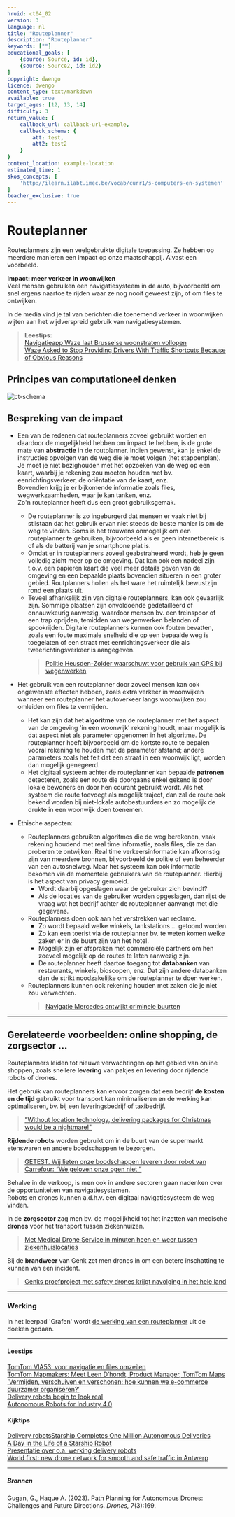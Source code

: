 ```yaml
---
hruid: ct04_02
version: 3
language: nl
title: "Routeplanner"
description: "Routeplanner"
keywords: [""]
educational_goals: [
    {source: Source, id: id}, 
    {source: Source2, id: id2}
]
copyright: dwengo
licence: dwengo
content_type: text/markdown
available: true
target_ages: [12, 13, 14]
difficulty: 3
return_value: {
    callback_url: callback-url-example,
    callback_schema: {
        att: test,
        att2: test2
    }
}
content_location: example-location
estimated_time: 1
skos_concepts: [
    'http://ilearn.ilabt.imec.be/vocab/curr1/s-computers-en-systemen'
]
teacher_exclusive: true
---
```

# Routeplanner

Routeplanners zijn een veelgebruikte digitale toepassing. Ze hebben op meerdere manieren een impact op onze maatschappij.
Alvast een voorbeeld.

**Impact: meer verkeer in woonwijken**<br>
Veel mensen gebruiken een navigatiesysteem in de auto, bijvoorbeeld om snel ergens naartoe te rijden waar ze nog nooit geweest zijn, of om files te ontwijken.

In de media vind je tal van berichten die toenemend verkeer in woonwijken wijten aan het wijdverspreid gebruik van navigatiesystemen.

> **Leestips:**<br>
> [Navigatieapp Waze laat Brusselse woonstraten vollopen](https://www.bruzz.be/analyse/navigatieapp-waze-laat-brusselse-woonstraten-vollopen-2019-09-18)<br>
> [Waze Asked to Stop Providing Drivers With Traffic Shortcuts Because of Obvious Reasons](https://www.autoevolution.com/news/waze-asked-to-stop-providing-drivers-with-traffic-shortcuts-because-of-obvious-reasons-215490.html)

## Principes van computationeel denken

![ct-schema](@learning-object/m_ct04_02/nl/3)
 
## Bespreking van de impact

-  Een van de redenen dat routeplanners zoveel gebruikt worden en daardoor de mogelijkheid hebben om impact te hebben, is de grote mate van **abstractie** in de routplanner. Indien gewenst, kan je enkel de instructies opvolgen van de weg die je moet volgen (het stappenplan). Je moet je niet bezighouden met het opzoeken van de weg op een kaart, waarbij je rekening zou moeten houden met bv. eenrichtingsverkeer, de oriëntatie van de kaart, enz. <br> Bovendien krijg je er bijkomende informatie zoals files, wegwerkzaamheden, waar je kan tanken, enz. <br> Zo'n routeplanner heeft dus een groot gebruiksgemak.
    - De routeplanner is zo ingeburgerd dat mensen er vaak niet bij stilstaan dat het gebruik ervan niet steeds de beste manier is om de weg te vinden. Soms is het trouwens onmogelijk om een routeplanner te gebruiken, bijvoorbeeld als er geen internetbereik is of als de batterij van je smartphone plat is.
    - Omdat er in routeplanners zoveel geabstraheerd wordt, heb je geen volledig zicht meer op de omgeving. Dat kan ook een nadeel zijn t.o.v. een papieren kaart die veel meer details geven van de omgeving en een bepaalde plaats bovendien situeren in een groter gebied. Routplanners hollen als het ware het ruimtelijk bewustzijn rond een plaats uit. 
    - Teveel afhankelijk zijn van digitale routeplanners, kan ook gevaarlijk zijn. Sommige plaatsen zijn onvoldoende gedetailleerd of onnauwkeurig aanwezig, waardoor mensen bv. een treinspoor of een trap oprijden, temidden van wegenwerken belanden of spookrijden. Digitale routeplanners kunnen ook fouten bevatten, zoals een foute maximale snelheid die op een bepaalde weg is toegelaten of een straat met eenrichtingsverkeer die als tweerichtingsverkeer is aangegeven.
      > [Politie Heusden-Zolder waarschuwt voor gebruik van GPS bij wegenwerken](https://www.vrt.be/vrtnws/nl/2021/09/23/politie-heusden-zolder-waarschuwt-voor-gebruik-van-gps-bij-wegen/)

-  Het gebruik van een routeplanner door zoveel mensen kan ook ongewenste effecten hebben, zoals extra verkeer in woonwijken wanneer een routeplanner het autoverkeer langs woonwijken zou omleiden om files te vermijden.
    - Het kan zijn dat het **algoritme** van de routeplanner met het aspect van de omgeving 'in een woonwijk' rekening houdt, maar mogelijk is dat aspect niet als parameter opgenomen in het algoritme. De routeplanner hoeft bijvoorbeeld om de kortste route te bepalen vooral rekening te houden met de parameter afstand; andere parameters zoals het feit dat een straat in een woonwijk ligt, worden dan mogelijk genegeerd.
    - Het digitaal systeem achter de routeplanner kan bepaalde **patronen** detecteren, zoals een route die doorgaans enkel gekend is door lokale bewoners en door hen courant gebruikt wordt. Als het systeem die route toevoegt als mogelijk traject, dan zal de route ook bekend worden bij niet-lokale autobestuurders en zo mogelijk de drukte in een woonwijk doen toenemen.

- Ethische aspecten:
    - Routeplanners gebruiken algoritmes die de weg berekenen, vaak rekening houdend met real time informatie, zoals files, die ze dan proberen te ontwijken. Real time verkeersinformatie kan afkomstig zijn van meerdere bronnen, bijvoorbeeld de politie of een beheerder van een autosnelweg. Maar het systeem kan ook informatie bekomen via de momentele gebruikers van de routeplanner. Hierbij is het aspect van privacy gemoeid. 
        - Wordt daarbij opgeslagen waar de gebruiker zich bevindt?
        - Als de locaties van de gebruiker worden opgeslagen, dan rijst de vraag wat het bedrijf achter de routeplanner aanvangt met die gegevens.
    - Routeplanners doen ook aan het verstrekken van reclame. 
        - Zo wordt bepaald welke winkels, tankstations ... getoond worden.
        - Zo kan een toerist via de routeplanner bv. te weten komen welke zaken er in de buurt zijn van het hotel.
        - Mogelijk zijn er afspraken met commerciële partners om hen zoeveel mogelijk op de routes te laten aanwezig zijn.
        - De routeplanner heeft daartoe toegang tot **databanken** van restaurants, winkels, bioscopen, enz. Dat zijn andere databanken dan de strikt noodzakelijke om de routeplanner te doen werken. 
    - Routeplanners kunnen ook rekening houden met zaken die je niet zou verwachten.
      > [Navigatie Mercedes ontwijkt criminele buurten](https://www.ad.nl/auto/navigatie-mercedes-ontwijkt-criminele-buurten~a48a4169/)<br>
-------------------------------
## Gerelateerde voorbeelden: online shopping, de zorgsector ...

Routeplanners leiden tot nieuwe verwachtingen op het gebied van online shoppen, zoals snellere **levering** van pakjes en levering door rijdende robots of drones. 

Het gebruik van routeplanners kan ervoor zorgen dat een bedrijf **de kosten en de tijd** gebruikt voor transport kan minimaliseren en de werking kan optimaliseren, bv. bij een leveringsbedrijf of taxibedrijf.
> ["Without location technology, delivering packages for Christmas would be a nightmare!"](https://www.here.com/learn/blog/last-mile-holiday-season-2021)

**Rijdende robots** worden gebruikt om in de buurt van de supermarkt etenswaren en andere boodschappen te bezorgen.
> [GETEST. Wij lieten onze boodschappen leveren door robot van Carrefour: “We geloven onze ogen niet ”](https://www.nieuwsblad.be/cnt/dmf20230726_96924324)

Behalve in de verkoop, is men ook in andere sectoren gaan nadenken over de opportuniteiten van navigatiesystemen.<br> Robots en drones kunnen a.d.h.v. een digitaal navigatiesysteem de weg vinden.

In de **zorgsector** zag men bv. de mogelijkheid tot het inzetten van medische **drones** voor het transport tussen ziekenhuizen.  
> [Met Medical Drone Service in minuten heen en weer tussen ziekenhuislocaties](https://www.antoniusziekenhuis.nl/nieuwsoverzicht/met-medical-drone-service-minuten-heen-en-weer-tussen-ziekenhuislocaties-0)<br>

Bij de **brandweer** van Genk zet men drones in om een betere inschatting te kunnen van een incident.
> [Genks proefproject met safety drones krijgt navolging in het hele land](https://www.vrt.be/vrtnws/nl/2023/03/14/genks-proefproject-met-safety-drones-krijgt-navolging-in-het-hel/)<br>

-----------------------------
### Werking 
In het leerpad 'Grafen' wordt [de werking van een routeplanner](https://www.dwengo.org/backend/api/learningObject/getWrapped?hruid=aiz_routeplanner&version=3&language=nl) uit de doeken gedaan.

-----------------------------
#### Leestips

[TomTom VIA53: voor navigatie en files omzeilen](https://www.intogadgets.nl/tomtom-via53-voor-navigatie-en-files-omzeilen/)<br>
[TomTom Mapmakers: Meet Leen D’hondt, Product Manager, TomTom Maps](https://developer.tomtom.com/blog/spotlight/tomtom-mapmakers-meet-leen-dhondt-product-manager-tomtom-maps/)<br>
[‘Vermijden, verschuiven en verschonen: hoe kunnen we e-commerce duurzamer organiseren?’](https://www.knack.be/nieuws/vermijden-verschuiven-en-verschonen-hoe-kunnen-we-e-commerce-duurzamer-organiseren/)<br>
[Delivery robots begin to look real](https://www.gpsworld.com/delivery-robots-begin-to-look-real/)<br>
[Autonomous Robots for Industry 4.0](https://starshipdeliveries.com/industry/)

#### Kijktips

[Delivery robotsStarship Completes One Million Autonomous Deliveries](https://youtu.be/tQZWe1JFR9g)<br>
[A Day in the Life of a Starship Robot](https://youtu.be/Z417CncwQsg)<br>
[Presentatie over o.a. werking delivery robots](https://youtu.be/6rq6Hx0PRAc)<br>
[World first: new drone network for smooth and safe traffic in Antwerp](https://youtu.be/w3bzDc5pEq0)

-----
##### Bronnen
Gugan, G., Haque A. (2023). Path Planning for Autonomous Drones: Challenges and Future Directions. *Drones, 7*(3):169. 
